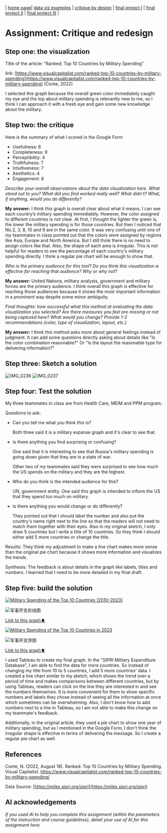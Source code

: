 | [home page](https://yinqinw.github.io/yinqin-portfolio-templates)| [data viz examples](dataviz-examples) | [critique by design](https://yinqinw.github.io/yinqin-portfolio-templates/critique-by-design) | [final project I](https://yinqinw.github.io/yinqin-portfolio-templates/final-project-part-one) | [final project II](https://yinqinw.github.io/yinqin-portfolio-templates/final-project-part-two) | [final project III](final-project-part-three) |

# Assignment: Critique and redesign

## Step one: the visualization
Title of the article: "Ranked: Top 10 Countries by Military Spending"

link: [https://www.visualcapitalist.com/ranked-top-10-countries-by-military-spending](https://www.visualcapitalist.com/ranked-top-10-countries-by-military-spending) (Conte, 2022)


I selected this graph because the overall green color immediately caught my eye and the top about military spending is relevantly new to me, so I think I can approach it with a fresh eye and gain some new knowledge about the military.

## Step two: the critique
Here is the summary of what I scored in the Google Form

- Usefulness: 6
- Completeness: 9
- Perceptibility: 4
- Truthfulness: 7
- Intuitiveness: 7
- Aesthetics: 4
- Engagement: 8

_Describe your overall observations about the data visualization here. What stood out to you? What did you find worked really well? What didn't? What, if anything, would you do differently?_

**My answer:** I think this graph is overall clear about what it means. I can see each country’s military spending immediately. However, the color assigned to different countries is not clear. At first, I thought the lighter the green is, the lower the military spending is for those countries. But then I noticed that No.2, 3, 8, 10 and 9 are in the same color. It was very confusing until one of my teammates in class pointed out that the colors were assigned by regions like Asia, Europe and North America. But I still think there is no need to assign colors like that. Also, the shape of each area is irregular. This is not helpful for readers to see the percentage of each country's military spending directly. I think a regular pie chart will be enough to show that.

_Who is the primary audience for this tool? Do you think this visualization is effective for reaching that audience? Why or why not?_

**My answer:** United Nations, military analysts, government and military forces are the primary audience. I think overall this graph is effective for reaching those audiences because it shows the most important information in a prominent way despite some minor ambiguity.

_Final thoughts: how successful what this method at evaluating the data visualization you selected? Are there measures you feel are missing or not being captured here? What would you change? Provide 1-2 recommendations (color, type of visualization, layout, etc.)_

**My answer:** I think this method asks more about general feelings instead of judgment. It can add some questions directly asking about details like "Is the color combination reasonable?" Or "Is the layout the reasonable type for delivering information?"

## Step three: Sketch a solution
![IMG_0236](https://github.com/user-attachments/assets/d7ca9e24-9f3e-4ec0-85d5-1e076677aef1)
![IMG_0237](https://github.com/user-attachments/assets/da8bdf24-10f3-4944-80e3-5c86991d5836)

## Step four: Test the solution

My three teammates in class are from Health Care, MEIM and PPM program.

Questions to ask: 
- Can you tell me what you think this is?

    Both three said it is a military expanse graph and it's clear to see that.

- Is there anything you find surprising or confusing?

    One said that it is interesting to see that Russia's military spending is going down given that they are in a state of war.

    Other two of my teammates said they were surprised to see how much the US spends on the military and they are the highest.

- Who do you think is the intended audience for this?

    UN, government entity. One said this graph is intended to inform the US that they spend too much on military.
- Is there anything you would change or do differently?
   
    They pointed out that I should label the number and also put the country's name right next to the line so that the readers will not need to match them together with their eyes. Also in my original sketch, I only draw 5 countries but I write a title of 10 countries. So they think I should either add 5 more countries or change the title.

Results: They think my adjustment to make a line chart makes more sense than the original pie chart because it shows more information and visualizes the trends.

Synthesis: The feedback is about details in the graph like labels, titles and numbers. I learned that I need to be more detailed in my final draft.

## Step five: build the solution
<div class='tableauPlaceholder' id='viz1739470541277' style='position: relative'><noscript><a href='#'><img alt='Military Spending of the Top 10 Countries (2010–2023) ' src='https:&#47;&#47;public.tableau.com&#47;static&#47;images&#47;mi&#47;militaryspending_17394702202250&#47;2&#47;1_rss.png' style='border: none' /></a></noscript><object class='tableauViz'  style='display:none;'><param name='host_url' value='https%3A%2F%2Fpublic.tableau.com%2F' /> <param name='embed_code_version' value='3' /> <param name='site_root' value='' /><param name='name' value='militaryspending_17394702202250&#47;2' /><param name='tabs' value='no' /><param name='toolbar' value='yes' /><param name='static_image' value='https:&#47;&#47;public.tableau.com&#47;static&#47;images&#47;mi&#47;militaryspending_17394702202250&#47;2&#47;1.png' /> <param name='animate_transition' value='yes' /><param name='display_static_image' value='yes' /><param name='display_spinner' value='yes' /><param name='display_overlay' value='yes' /><param name='display_count' value='yes' /><param name='language' value='zh-CN' /><param name='filter' value='publish=yes' /></object></div>

![军事开支折线图](https://github.com/user-attachments/assets/bd4765b4-080c-4a74-8aad-a80ce7852113)

[Link to this graph⬆️](https://public.tableau.com/views/militaryspending_17394702202250/2?:language=zh-CN&publish=yes&:sid=&:redirect=auth&:display_count=n&:origin=viz_share_link) 

<div class='tableauPlaceholder' id='viz1739471733233' style='position: relative'><noscript><a href='#'><img alt='Military Spending of the Top 10 Countries in 2023 ' src='https:&#47;&#47;public.tableau.com&#47;static&#47;images&#47;1_&#47;1_17394716023380&#47;1&#47;1_rss.png' style='border: none' /></a></noscript><object class='tableauViz'  style='display:none;'><param name='host_url' value='https%3A%2F%2Fpublic.tableau.com%2F' /> <param name='embed_code_version' value='3' /> <param name='site_root' value='' /><param name='name' value='1_17394716023380&#47;1' /><param name='tabs' value='no' /><param name='toolbar' value='yes' /><param name='static_image' value='https:&#47;&#47;public.tableau.com&#47;static&#47;images&#47;1_&#47;1_17394716023380&#47;1&#47;1.png' /> <param name='animate_transition' value='yes' /><param name='display_static_image' value='yes' /><param name='display_spinner' value='yes' /><param name='display_overlay' value='yes' /><param name='display_count' value='yes' /><param name='language' value='zh-CN' /></object></div> 

![军事开支饼图](https://github.com/user-attachments/assets/ce7f71a4-41e7-403e-9a59-c4e929acb67d)

[Link to this graph⬆️](https://public.tableau.com/views/1_17394716023380/1?:language=zh-CN&:sid=&:redirect=auth&:display_count=n&:origin=viz_share_link) 

I used Tableau to create my final graph. In the "SIPRI Military Expenditure Database", I am able to find the data for more countries. So instead of changing my title from 10 to 5 countries, I add 5 more countries' data. I created a line chart similar to my sketch, which shows the trend over a period of time and makes comparisons between different countries, but by using Tableau, readers can click on the line they are interested in and see the numbers themselves. It is more convenient for them to show specific numbers and labels they chose instead of seeing all the information at once which sometimes can be overwhelming. Also, I don't know how to add numbers next to a line in Tableau, so I am not able to make this change on my teammate's feedback.

Additionally, in the original article, they used a pie chart to show one year of military spending, but as I mentioned in the Google Form, I don't think the irregular shape is effective in terms of delivering the message. So I create a regular pie chart as well.

## References


Conte, N. (2022, August 18). Ranked: Top 10 Countries by Military Spending. Visual Capitalist. https://www.visualcapitalist.com/ranked-top-10-countries-by-military-spending/

Data Source: [https://milex.sipri.org/sipri](https://milex.sipri.org/sipri)

## AI acknowledgements
_If you used AI to help you complete this assignment (within the parameters of the instruction and course guidelines), detail your use of AI for this assignment here._

